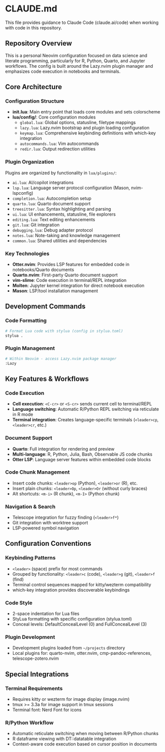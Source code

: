 # CLAUDE.md

This file provides guidance to Claude Code (claude.ai/code) when working with code in this repository.

## Repository Overview

This is a personal Neovim configuration focused on data science and literate programming, particularly for R, Python, Quarto, and Jupyter workflows. The config is built around the Lazy.nvim plugin manager and emphasizes code execution in notebooks and terminals.

## Core Architecture

### Configuration Structure
- **init.lua**: Main entry point that loads core modules and sets colorscheme
- **lua/config/**: Core configuration modules
  - `global.lua`: Global options, statusline, filetype mappings
  - `lazy.lua`: Lazy.nvim bootstrap and plugin loading configuration
  - `keymap.lua`: Comprehensive keybinding definitions with which-key integration
  - `autocommands.lua`: Vim autocommands
  - `redir.lua`: Output redirection utilities

### Plugin Organization
Plugins are organized by functionality in `lua/plugins/`:
- `ai.lua`: AI/copilot integrations
- `lsp.lua`: Language server protocol configuration (Mason, nvim-lspconfig)
- `completion.lua`: Autocompletion setup
- `quarto.lua`: Quarto document support
- `treesitter.lua`: Syntax highlighting and parsing
- `ui.lua`: UI enhancements, statusline, file explorers
- `editing.lua`: Text editing enhancements
- `git.lua`: Git integration
- `debugging.lua`: Debug adapter protocol
- `notes.lua`: Note-taking and knowledge management
- `common.lua`: Shared utilities and dependencies

### Key Technologies
- **Otter.nvim**: Provides LSP features for embedded code in notebooks/Quarto documents
- **Quarto.nvim**: First-party Quarto document support
- **vim-slime**: Code execution in terminal/REPL integration
- **Molten**: Jupyter kernel integration for direct notebook execution
- **Mason**: LSP/tool installation management

## Development Commands

### Code Formatting
```bash
# Format Lua code with stylua (config in stylua.toml)
stylua .
```

### Plugin Management
```bash
# Within Neovim - access Lazy.nvim package manager
:Lazy
```

## Key Features & Workflows

### Code Execution
- **Cell execution**: `<C-cr>` or `<S-cr>` sends current cell to terminal/REPL
- **Language switching**: Automatic R/Python REPL switching via reticulate in R mode
- **Terminal integration**: Creates language-specific terminals (`<leader>cp`, `<leader>cr`, etc.)

### Document Support
- **Quarto**: Full integration for rendering and preview
- **Multi-language**: R, Python, Julia, Bash, Observable JS code chunks
- **Otter LSP**: Language server features within embedded code blocks

### Code Chunk Management
- Insert code chunks: `<leader>op` (Python), `<leader>or` (R), etc.
- Insert plain chunks: `<leader>Op`, `<leader>Or` (without curly braces)
- Alt shortcuts: `<m-i>` (R chunk), `<m-I>` (Python chunk)

### Navigation & Search
- Telescope integration for fuzzy finding (`<leader>f*`)
- Git integration with worktree support
- LSP-powered symbol navigation

## Configuration Conventions

### Keybinding Patterns
- `<leader>` (space) prefix for most commands
- Grouped by functionality: `<leader>c` (code), `<leader>g` (git), `<leader>f` (find)
- Terminal control sequences mapped for kitty/wezterm compatibility
- which-key integration provides discoverable keybindings

### Code Style
- 2-space indentation for Lua files
- StyLua formatting with specific configuration (stylua.toml)
- Conceal levels: DefaultConcealLevel (0) and FullConcealLevel (3)

### Plugin Development
- Development plugins loaded from `~/projects` directory
- Local plugins for: quarto-nvim, otter.nvim, cmp-pandoc-references, telescope-zotero.nvim

## Special Integrations

### Terminal Requirements
- Requires kitty or wezterm for image display (image.nvim)
- tmux >= 3.3a for image support in tmux sessions
- Terminal font: Nerd Font for icons

### R/Python Workflow
- Automatic reticulate switching when moving between R/Python chunks
- R dataframe viewing with DT::datatable integration
- Context-aware code execution based on cursor position in documents